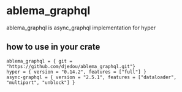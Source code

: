 # ablema_graphql
ablema_graphql is async_graphql implementation for hyper 

## how to use in your crate
```
ablema_graphql = { git = "https://github.com/djedou/ablema_graphql.git"}
hyper = { version = "0.14.2", features = ["full"] }
async-graphql = { version = "2.5.1", features = ["dataloader", "multipart", "unblock"] }
```